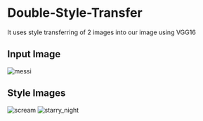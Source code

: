 # Double-Style-Transfer
It uses style transferring of 2 images into our image using VGG16

## Input Image
![messi](https://user-images.githubusercontent.com/25386176/41107033-0bbe4062-6a8f-11e8-8a51-047058492095.jpg)

## Style Images
![scream](https://user-images.githubusercontent.com/25386176/41107121-40f6dcee-6a8f-11e8-892c-6bed36361a8e.jpg)
![starry_night](https://user-images.githubusercontent.com/25386176/41107123-4148973c-6a8f-11e8-961c-a04ae08adf7a.jpg)
